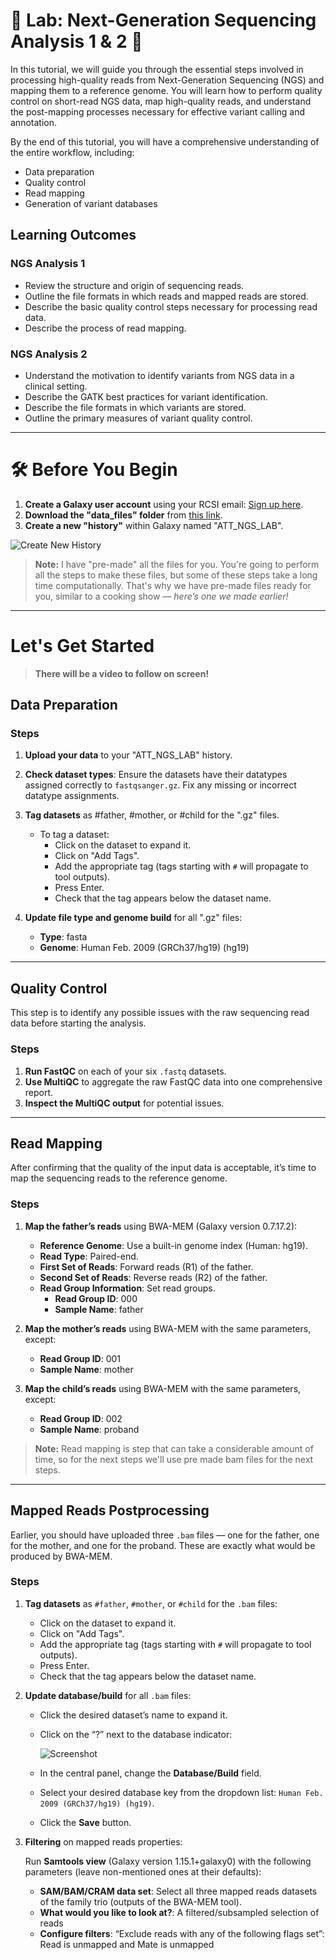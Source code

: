 # 🧬 Lab: Next-Generation Sequencing Analysis 1 & 2 🧬

In this tutorial, we will guide you through the essential steps involved in processing high-quality reads from Next-Generation Sequencing (NGS) and mapping them to a reference genome. You will learn how to perform quality control on short-read NGS data, map high-quality reads, and understand the post-mapping processes necessary for effective variant calling and annotation. 

By the end of this tutorial, you will have a comprehensive understanding of the entire workflow, including:
- Data preparation
- Quality control
- Read mapping
- Generation of variant databases

## Learning Outcomes

### NGS Analysis 1
- Review the structure and origin of sequencing reads.
- Outline the file formats in which reads and mapped reads are stored.
- Describe the basic quality control steps necessary for processing read data.
- Describe the process of read mapping.

### NGS Analysis 2
- Understand the motivation to identify variants from NGS data in a clinical setting.
- Describe the GATK best practices for variant identification.
- Describe the file formats in which variants are stored.
- Outline the primary measures of variant quality control.

---

# 🛠 Before You Begin

1. **Create a Galaxy user account** using your RCSI email: [Sign up here](https://usegalaxy.org/login/start?redirect=None).
2. **Download the "data_files" folder** from [this link](https://rcsicampus-my.sharepoint.com/:f:/g/personal/laurawhelan_rcsi_com/EkI2pyMKZNxOjeDJOtqnB9EB3L5pV0j_TEIivBL5suTB7A?e=x4cKab).
3. **Create a new "history"** within Galaxy named "ATT_NGS_LAB".

![Create New History](https://github.com/user-attachments/assets/4d6c3652-22f2-4612-ad62-ae78b5c13c4b)

> **Note:** I have "pre-made" all the files for you. You're going to perform all the steps to make these files, but some of these steps take a long time computationally. That's why we have pre-made files ready for you, similar to a cooking show — *here’s one we made earlier!*

---

# Let's Get Started
> **There will be a video to follow on screen!**

## Data Preparation

### Steps
1. **Upload your data** to your "ATT_NGS_LAB" history.
2. **Check dataset types**: Ensure the datasets have their datatypes assigned correctly to `fastqsanger.gz`. Fix any missing or incorrect datatype assignments.
3. **Tag datasets** as #father, #mother, or #child for the ".gz" files.

    - To tag a dataset:
      - Click on the dataset to expand it.
      - Click on "Add Tags".
      - Add the appropriate tag (tags starting with `#` will propagate to tool outputs).
      - Press Enter.
      - Check that the tag appears below the dataset name.

4. **Update file type and genome build** for all ".gz" files:
   - **Type**: fasta
   - **Genome**: Human Feb. 2009 (GRCh37/hg19) (hg19)

---

## Quality Control

This step is to identify any possible issues with the raw sequencing read data before starting the analysis.

### Steps
1. **Run FastQC** on each of your six `.fastq` datasets.
2. **Use MultiQC** to aggregate the raw FastQC data into one comprehensive report.
3. **Inspect the MultiQC output** for potential issues.

---

## Read Mapping

After confirming that the quality of the input data is acceptable, it’s time to map the sequencing reads to the reference genome.

### Steps

1. **Map the father’s reads** using BWA-MEM (Galaxy version 0.7.17.2):
   - **Reference Genome**: Use a built-in genome index (Human: hg19).
   - **Read Type**: Paired-end.
   - **First Set of Reads**: Forward reads (R1) of the father.
   - **Second Set of Reads**: Reverse reads (R2) of the father.
   - **Read Group Information**: Set read groups.
     - **Read Group ID**: 000
     - **Sample Name**: father

2. **Map the mother’s reads** using BWA-MEM with the same parameters, except:
   - **Read Group ID**: 001
   - **Sample Name**: mother

3. **Map the child’s reads** using BWA-MEM with the same parameters, except:
   - **Read Group ID**: 002
   - **Sample Name**: proband

> **Note:** Read mapping is step that can take a considerable amount of time, so for the next steps we'll use pre made bam files for the next steps. 

---

## Mapped Reads Postprocessing

Earlier, you should have uploaded three `.bam` files — one for the father, one for the mother, and one for the proband. These are exactly what would be produced by BWA-MEM.

### Steps

1. **Tag datasets** as `#father`, `#mother`, or `#child` for the `.bam` files:
   
   - Click on the dataset to expand it.
   - Click on "Add Tags".
   - Add the appropriate tag (tags starting with `#` will propagate to tool outputs).
   - Press Enter.
   - Check that the tag appears below the dataset name.

2. **Update database/build** for all `.bam` files:
   
   - Click the desired dataset’s name to expand it.
   - Click on the “?” next to the database indicator:
   
     ![Screenshot](https://github.com/user-attachments/assets/3e10afc7-6148-4433-b393-41f945126ada)
   
   - In the central panel, change the **Database/Build** field.
   - Select your desired database key from the dropdown list: `Human Feb. 2009 (GRCh37/hg19) (hg19)`.
   - Click the **Save** button.

3. **Filtering** on mapped reads properties:

   Run **Samtools view** (Galaxy version 1.15.1+galaxy0) with the following parameters (leave non-mentioned ones at their defaults):

   - **SAM/BAM/CRAM data set**: Select all three mapped reads datasets of the family trio (outputs of the BWA-MEM tool).
   - **What would you like to look at?**: A filtered/subsampled selection of reads
   - **Configure filters**: “Exclude reads with any of the following flags set”: Read is unmapped and Mate is unmapped
